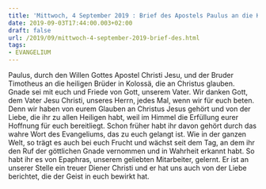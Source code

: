 ```yaml
---
title: 'Mittwoch, 4 September 2019 : Brief des Apostels Paulus an die Kolosser 1,1-8.'
date: 2019-09-03T17:44:00.003+02:00
draft: false
url: /2019/09/mittwoch-4-september-2019-brief-des.html
tags: 
- EVANGELIUM
---
```


Paulus, durch den Willen Gottes Apostel Christi Jesu, und der Bruder Timotheus an die heiligen Brüder in Kolossä, die an Christus glauben. Gnade sei mit euch und Friede von Gott, unserem Vater. Wir danken Gott, dem Vater Jesu Christi, unseres Herrn, jedes Mal, wenn wir für euch beten. Denn wir haben von eurem Glauben an Christus Jesus gehört und von der Liebe, die ihr zu allen Heiligen habt, weil im Himmel die Erfüllung eurer Hoffnung für euch bereitliegt. Schon früher habt ihr davon gehört durch das wahre Wort des Evangeliums, das zu euch gelangt ist. Wie in der ganzen Welt, so trägt es auch bei euch Frucht und wächst seit dem Tag, an dem ihr den Ruf der göttlichen Gnade vernommen und in Wahrheit erkannt habt. So habt ihr es von Epaphras, unserem geliebten Mitarbeiter, gelernt. Er ist an unserer Stelle ein treuer Diener Christi und er hat uns auch von der Liebe berichtet, die der Geist in euch bewirkt hat.